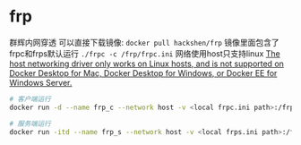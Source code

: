# frp
群辉内网穿透
可以直接下载镜像: `docker pull hackshen/frp`
镜像里面包含了frpc和frps默认运行 `./frpc -c /frp/frpc.ini`
网络使用host只支持linux
[The host networking driver only works on Linux hosts, and is not supported on Docker Desktop for Mac, Docker Desktop for Windows, or Docker EE for Windows Server.](https://docs.docker.com/network/host/)
```bash
# 客户端运行
docker run -d --name frp_c --network host -v <local frpc.ini path>:/frp/frps.ini hackshen/frpc 

# 服务端运行
docker run -itd --name frp_s --network host -v <local frps.ini path>:/frp/frps.ini hackshen/frpc /bin/sh -c './frps -c frps.ini'
```

